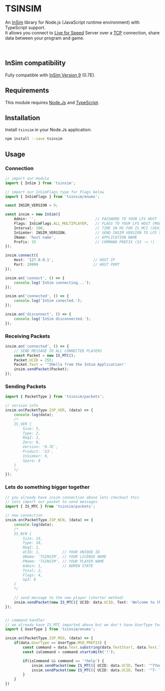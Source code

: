 # TSINSIM
An [InSim](https://en.lfsmanual.net/wiki/InSim.txt) library for Node.js (JavaScript runtime environment) with TypeScript support.<br>
It allows you connect to [Live for Speed](https://www.lfs.net) Server over a [TCP](https://lt.wikipedia.org/wiki/TCP) connection, share data between your program and game.

<br>

## InSim compatibility
Fully compatible with [InSim Version 9](https://github.com/Iamproplayer7/tsinsim/blob/main/InSim.h) (0.7E).

## Requirements
This module requires [Node.Js](https://nodejs.org/en) and [TypeScript](https://www.typescriptlang.org/).<br>

## Installation
Install `tsinsim` in your Node.Js application:<br>
```bash
npm install --save tsinsim
```

## Usage
### Connection
```typescript
// import our module
import { InSim } from 'tsinsim';

// import our InSimFlags type for Flags below
import { InSimFlags } from 'tsinsim/enums';

const INSIM_VERSION = 9;

const insim = new InSim({
    Admin: '',                           // PASSWORD TO YOUR LFS HOST
    Flags: InSimFlags.ALL_MULTIPLAYER,   // FLAGS TO YOUR LFS HOST (MULTIPLAYER)
    Interval: 100,                       // TIME IN MS FOR IS_MCI (VEHICLE UPDATE PACKET). MINIMUM: 10 MS, RECOMMENDED: > 100 MS
    InSimVer: INSIM_VERSION,             // SEND INSIM VERSION TO LFS SERVER
    IName: 'host name',                  // APPLICATION NAME
    Prefix: 33                           // COMMAND PREFIX (33 -> !)                        
});

insim.connect({ 
    Host: '127.0.0.1',                  // HOST IP
    Port: 29999                         // HOST PORT
});

insim.on('connect', () => {
    console.log('InSim connecting...');
});

insim.on('connected', () => {
    console.log('InSim conected.');
});

insim.on('disconnect', () => {
    console.log('InSim disconnected.');
});
```

### Receiving Packets
```typescript
insim.on('connected', () => {
    // SEND MESSAGE TO ALL CONNECTED PLAYERS
    const Packet = new IS_MTC();
    Packet.UCID = 255;
    Packet.Text = '^2Hello from the InSim Application!'
    insim.sendPacket(Packet);
});
```

### Sending Packets
```typescript
import { PacketType } from 'tsinsim/packets';

// version info
insim.on(PacketType.ISP_VER, (data) => {
    console.log(data);
    /*
    IS_VER {
        Size: 5,
        Type: 2,
        ReqI: 1,
        Zero: 0,
        Version: '0.7E',
        Product: 'S3',
        InSimVer: 9,
        Spare: 0
    }
    */
});
```

### Lets do something bigger together
```typescript
// you already have insim connection above lets checkout this
// lets import our packet to send messages
import { IS_MTC } from 'tsinsim/packets';

// new connection
insim.on(PacketType.ISP_NCN, (data) => {
    console.log(data);
    /*
    IS_NCN {
        Size: 14,
        Type: 18,
        ReqI: 1,
        UCID: 1,          // YOUR UNIQUE ID
        UName: 'TSINSIM', // YOUR LICENSE NAME
        PName: 'TSINSIM', // YOUR PLAYER NAME
        Admin: 1,         // ADMIN STATE
        Total: 2,
        Flags: 4,
        Sp3: 0
    }
    */

    // send message to the new player (shorter method)
    insim.sendPacket(new IS_MTC({ UCID: data.UCID, Text: 'Welcome to the server a little adventurer! Use: !help' }));
});


// command handler
// we already have IS_MTC imported above but we don't have UserType for easier data handling
import { UserType } from 'tsinsim/enums';

insim.on(PacketType.ISP_MSO, (data) => {
    if(data.UserType == UserType.MSO_PREFIX) {
        const command = data.Text.substring(data.TextStart, data.Text.length);
        const isCommand = command.startsWith('!');

        if(isCommand && command == '!help') {
            insim.sendPacket(new IS_MTC({ UCID: data.UCID, Text: '^7You used command ^3!help ^7adventurer:' }));
            insim.sendPacket(new IS_MTC({ UCID: data.UCID, Text: '^7- This is example of module ^3tsinsim' }));
        }
    }
})
```